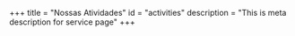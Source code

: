 +++
title = "Nossas Atividades"
id = "activities"
description = "This is meta description for service page"
+++